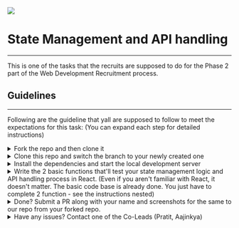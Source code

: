 <img src="https://camo.githubusercontent.com/db2c8aabf00f7e7f930d7f2b4019a92573f37faae5be1d092bab4811bcab3c61/68747470733a2f2f7265732e636c6f7564696e6172792e636f6d2f737461727475702d6772696e642f696d6167652f75706c6f61642f6470725f322e302c666c5f73616e6974697a652f76312f6763732f706c6174666f726d2d646174612d6473632f636f6e74656e746275696c6465722f6c6f676f5f6461726b5f686f72697a6f6e74616c5f30393773376f612e737667"></img>

# State Management and API handling
---
This is one of the tasks that the recruits are supposed to do for the Phase 2 part of the Web Development Recruitment process.

## Guidelines
---
Following are the guideline that yall are supposed to follow to meet the expectations for this task:
(You can expand each step for detailed instructions)

<details>
  <summary>Fork the repo and then clone it</summary>
  <img src="https://user-images.githubusercontent.com/51255935/133150462-9061a989-997d-4bfc-b496-d20a9f9be9d1.png" />

  ```
  Copy the url and clone it using: git clone <url>
  ```
  
</details>

<details>
  <summary>Clone this repo and switch the branch to your newly created one</summary>
  <img src="https://user-images.githubusercontent.com/51255935/133149655-299f13ec-52b2-407d-af85-83137eab4d8d.png" />

  
  ```
  Copy the url and clone it using: git clone <url>
  Swap branch: git checkout testUser
  ```
  
</details>

<details>
  <summary>Install the dependencies and start the local development server</summary>
  
  ```
  Go into the folder like: cd folderName
  Install dependencies using: npm i
  Start dev server using: npm start
  ```
</details>

<details>
  <summary>Write the 2 basic functions that'll test your state management logic and API handling process in React. (Even if you aren't familiar with React, it doesn't matter. The basic code base is already done. You just have to complete 2 function - see the instructions nested)</summary>
  
  - [x] ```getData()``` which is responsible to get the data from the endpoint: https://jsonplaceholder.typicode.com/albums
  - [x] ```deleteCard()``` which is responsible to removing an object from the state on the click of the button
  
</details>

<details>
  <summary>Done? Submit a PR along with your name and screenshots for the same to our repo from your forked repo.</summary>
  
  Once done, just submit a PR to the ```main``` branch and wait for one of the Co-Lead to go through it. That's your submission for Phase 2
</details>

<details>
  <summary>Have any issues? Contact one of the Co-Leads (Pratit, Aajinkya)</summary>
  
  - [x] Aajinkya Singh: https://github.com/aajinkya1203
  - [x] Pratit Bandiwadekar: https://github.com/Pratit23
</details>
